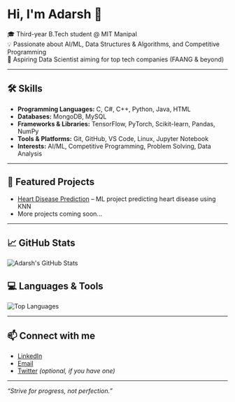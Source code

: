 # Hi, I'm Adarsh 👋

🎓 Third-year B.Tech student @ MIT Manipal  
💡 Passionate about AI/ML, Data Structures & Algorithms, and Competitive Programming  
🚀 Aspiring Data Scientist aiming for top tech companies (FAANG & beyond)

---

## 🛠️ Skills
- **Programming Languages:** C, C#, C++, Python, Java, HTML
- **Databases:** MongoDB, MySQL
- **Frameworks & Libraries:** TensorFlow, PyTorch, Scikit-learn, Pandas, NumPy  
- **Tools & Platforms:** Git, GitHub, VS Code, Linux, Jupyter Notebook  
- **Interests:** AI/ML, Competitive Programming, Problem Solving, Data Analysis  

---

## 📂 Featured Projects  
- [Heart Disease Prediction](https://github.com/adars-h-agrawal/1_heart-disease-prediction) – ML project predicting heart disease using KNN 
- More projects coming soon...

---

## 📈 GitHub Stats
![Adarsh's GitHub Stats](https://github-readme-stats.vercel.app/api?username=adars-h-agrawal&show_icons=true&count_private=true&theme=radical)

## 💻 Languages & Tools
![Top Languages](https://github-readme-stats.vercel.app/api/top-langs/?username=adars-h-agrawal&layout=compact&theme=radical)

---

## 📫 Connect with me
- [LinkedIn](https://www.linkedin.com/in/adarsh-agrawal-76665a222/)  
- [Email](mailto:agrawaladarsh2005@gmail.com)  
- [Twitter](https://twitter.com/) *(optional, if you have one)*  

---

*“Strive for progress, not perfection.”*

